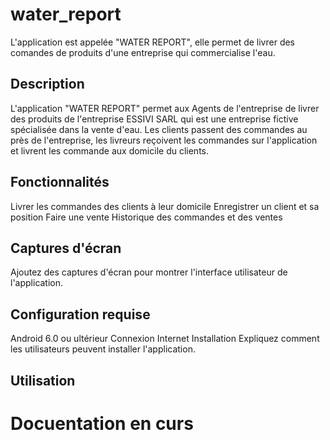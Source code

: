 
# water_report
L'application est appelée "WATER REPORT", elle permet de livrer des comandes de produits d'une entreprise qui commercialise l'eau.

## Description
L'application "WATER REPORT" permet aux Agents de l'entreprise de  livrer des produits de l'entreprise ESSIVI SARL qui est une entreprise fictive spécialisée dans la vente d'eau. Les clients passent des commandes au près de l'entreprise, les livreurs reçoivent les commandes sur l'application et livrent les commande aux domicile du clients.


## Fonctionnalités
Livrer les commandes des clients à leur domicile
Enregistrer un client et sa position
Faire une vente
Historique des commandes et des ventes

## Captures d'écran
Ajoutez des captures d'écran pour montrer l'interface utilisateur de l'application.

## Configuration requise
Android 6.0 ou ultérieur
Connexion Internet
Installation
Expliquez comment les utilisateurs peuvent installer l'application.

## Utilisation

# Docuentation en curs
